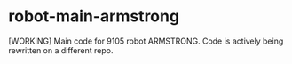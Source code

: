 # robot-main-armstrong
[WORKING] Main code for 9105 robot ARMSTRONG. Code is actively being rewritten on a different repo.
